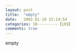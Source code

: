 ```yaml
---
layout: post
title:  "empty"
date:   2001-01-10 15:14:54
categories: 18---------【iOS】
comments: true
---
```

empty
